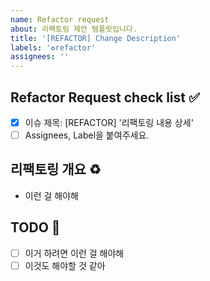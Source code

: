 ```yaml
---
name: Refactor request
about: 리팩토링 제안 템플릿입니다.
title: '[REFACTOR] Change Description'
labels: '♻️refactor'
assignees: ''
---
```


<!-- ---
name: Refactor Request Template
about: 리팩토링 제안 템플릿입니다.
title: [REFACTOR] 리팩토링 내용 상세
labels: ♻️refactor
assignees: ''
--- -->

<!-- 하나씩 확인 후 체크박스에 표시해주세요. -->

## Refactor Request check list ✅

- [x] 이슈 제목: [REFACTOR] '리팩토링 내용 상세'
- [ ] Assignees, Label을 붙여주세요.

## 리팩토링 개요 ♻️

- 이런 걸 해야해

## TODO 📝

- [ ] 이거 하려면 이런 걸 해야해
- [ ] 이것도 해야할 것 같아
